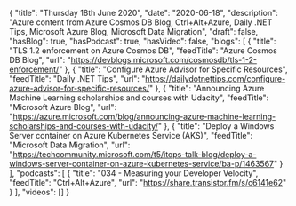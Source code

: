 {
  "title": "Thursday 18th June 2020",
  "date": "2020-06-18",
  "description": "Azure content from Azure Cosmos DB Blog, Ctrl+Alt+Azure, Daily .NET Tips, Microsoft Azure Blog, Microsoft Data Migration",
  "draft": false,
  "hasBlog": true,
  "hasPodcast": true,
  "hasVideo": false,
  "blogs": [
    {
      "title": "TLS 1.2 enforcement on Azure Cosmos DB",
      "feedTitle": "Azure Cosmos DB Blog",
      "url": "https://devblogs.microsoft.com/cosmosdb/tls-1-2-enforcement/"
    },
    {
      "title": "Configure Azure Advisor for Specific Resources",
      "feedTitle": "Daily .NET Tips",
      "url": "https://dailydotnettips.com/configure-azure-advisor-for-specific-resources/"
    },
    {
      "title": "Announcing Azure Machine Learning scholarships and courses with Udacity",
      "feedTitle": "Microsoft Azure Blog",
      "url": "https://azure.microsoft.com/blog/announcing-azure-machine-learning-scholarships-and-courses-with-udacity/"
    },
    {
      "title": "Deploy a Windows Server container on Azure Kubernetes Service (AKS)",
      "feedTitle": "Microsoft Data Migration",
      "url": "https://techcommunity.microsoft.com/t5/itops-talk-blog/deploy-a-windows-server-container-on-azure-kubernetes-service/ba-p/1463567"
    }
  ],
  "podcasts": [
    {
      "title": "034 - Measuring your Developer Velocity",
      "feedTitle": "Ctrl+Alt+Azure",
      "url": "https://share.transistor.fm/s/c6141e62"
    }
  ],
  "videos": []
}